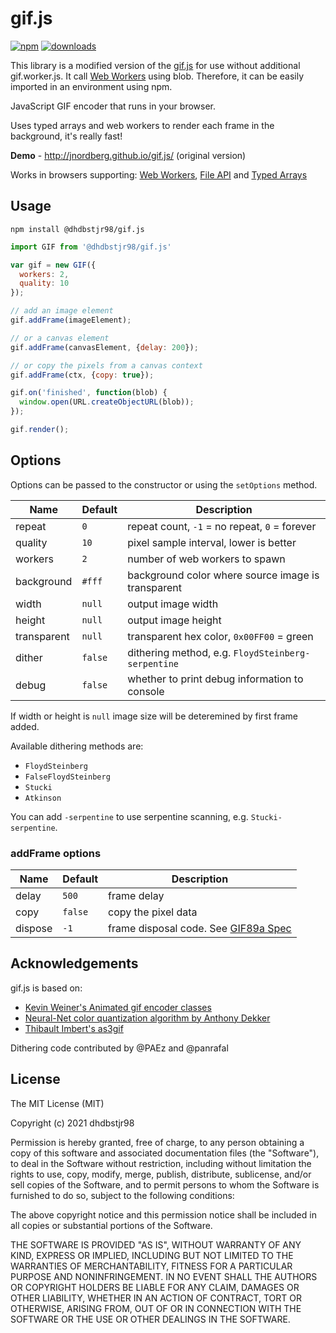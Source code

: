 
# gif.js

[![npm](https://img.shields.io/npm/v/@dhdbstjr98/gif.js.svg?maxAge=2592000)](https://www.npmjs.com/package/@dhdbstjr98/gif.js)
[![downloads](https://img.shields.io/npm/dt/@dhdbstjr98/gif.js.svg?maxAge=2592000)](https://www.npmjs.com/package/@dhdbstjr98/gif.js)

This library is a modified version of the [gif.js](https://github.com/jnordberg/gif.js) for use without additional gif.worker.js. It call [Web Workers](http://www.w3.org/TR/workers/) using blob. Therefore, it can be easily imported in an environment using npm.

JavaScript GIF encoder that runs in your browser.

Uses typed arrays and web workers to render each frame in the background, it's really fast!

**Demo** - http://jnordberg.github.io/gif.js/ (original version)

Works in browsers supporting: [Web Workers](http://www.w3.org/TR/workers/), [File API](http://www.w3.org/TR/FileAPI/) and [Typed Arrays](https://www.khronos.org/registry/typedarray/specs/latest/)


## Usage

`npm install @dhdbstjr98/gif.js`

```javascript
import GIF from '@dhdbstjr98/gif.js'

var gif = new GIF({
  workers: 2,
  quality: 10
});

// add an image element
gif.addFrame(imageElement);

// or a canvas element
gif.addFrame(canvasElement, {delay: 200});

// or copy the pixels from a canvas context
gif.addFrame(ctx, {copy: true});

gif.on('finished', function(blob) {
  window.open(URL.createObjectURL(blob));
});

gif.render();

```

## Options

Options can be passed to the constructor or using the `setOptions` method.

| Name         | Default         | Description                                        |
| -------------|-----------------|----------------------------------------------------|
| repeat       | `0`             | repeat count, `-1` = no repeat, `0` = forever      |
| quality      | `10`            | pixel sample interval, lower is better             |
| workers      | `2`             | number of web workers to spawn                     |
| background   | `#fff`          | background color where source image is transparent |
| width        | `null`          | output image width                                 |
| height       | `null`          | output image height                                |
| transparent  | `null`          | transparent hex color, `0x00FF00` = green          |
| dither       | `false`         | dithering method, e.g. `FloydSteinberg-serpentine` |
| debug        | `false`         | whether to print debug information to console      |

If width or height is `null` image size will be deteremined by first frame added.

Available dithering methods are:

 * `FloydSteinberg`
 * `FalseFloydSteinberg`
 * `Stucki`
 * `Atkinson`

You can add `-serpentine` to use serpentine scanning, e.g. `Stucki-serpentine`.

### addFrame options

| Name         | Default         | Description                                        |
| -------------|-----------------|----------------------------------------------------|
| delay        | `500`           | frame delay                                        |
| copy         | `false`         | copy the pixel data                                |
| dispose      | `-1`            | frame disposal code. See [GIF89a Spec][gif89aspec] |

[gif89aspec]: https://www.w3.org/Graphics/GIF/spec-gif89a.txt

## Acknowledgements

gif.js is based on:

 * [Kevin Weiner's Animated gif encoder classes](http://www.fmsware.com/stuff/gif.html)
 * [Neural-Net color quantization algorithm by Anthony Dekker](http://members.ozemail.com.au/~dekker/NEUQUANT.HTML)
 * [Thibault Imbert's as3gif](https://code.google.com/p/as3gif/)

Dithering code contributed by @PAEz and @panrafal


## License

The MIT License (MIT)

Copyright (c) 2021 dhdbstjr98

Permission is hereby granted, free of charge, to any person obtaining a copy
of this software and associated documentation files (the "Software"), to deal
in the Software without restriction, including without limitation the rights
to use, copy, modify, merge, publish, distribute, sublicense, and/or sell
copies of the Software, and to permit persons to whom the Software is
furnished to do so, subject to the following conditions:

The above copyright notice and this permission notice shall be included in
all copies or substantial portions of the Software.

THE SOFTWARE IS PROVIDED "AS IS", WITHOUT WARRANTY OF ANY KIND, EXPRESS OR
IMPLIED, INCLUDING BUT NOT LIMITED TO THE WARRANTIES OF MERCHANTABILITY,
FITNESS FOR A PARTICULAR PURPOSE AND NONINFRINGEMENT. IN NO EVENT SHALL THE
AUTHORS OR COPYRIGHT HOLDERS BE LIABLE FOR ANY CLAIM, DAMAGES OR OTHER
LIABILITY, WHETHER IN AN ACTION OF CONTRACT, TORT OR OTHERWISE, ARISING FROM,
OUT OF OR IN CONNECTION WITH THE SOFTWARE OR THE USE OR OTHER DEALINGS IN
THE SOFTWARE.
